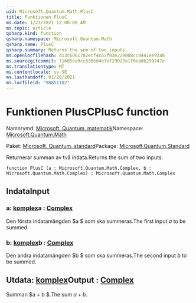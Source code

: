 ```yaml
---
uid: Microsoft.Quantum.Math.PlusC
title: Funktionen PlusC
ms.date: 1/23/2021 12:00:00 AM
ms.topic: article
qsharp.kind: function
qsharp.namespace: Microsoft.Quantum.Math
qsharp.name: PlusC
qsharp.summary: Returns the sum of two inputs.
ms.openlocfilehash: d13c6061702ecf4c62f03e229008cc8441ee92ab
ms.sourcegitcommit: 71605ea9cc630e84e7ef29027e1f0ea06299747e
ms.translationtype: MT
ms.contentlocale: sv-SE
ms.lasthandoff: 01/26/2021
ms.locfileid: "98851182"
---
```

# <a name="plusc-function"></a><span data-ttu-id="e719b-102">Funktionen PlusC</span><span class="sxs-lookup"><span data-stu-id="e719b-102">PlusC function</span></span>

<span data-ttu-id="e719b-103">Namnrymd: [Microsoft. Quantum. matematik](xref:Microsoft.Quantum.Math)</span><span class="sxs-lookup"><span data-stu-id="e719b-103">Namespace: [Microsoft.Quantum.Math](xref:Microsoft.Quantum.Math)</span></span>

<span data-ttu-id="e719b-104">Paket: [Microsoft. Quantum. standard](https://nuget.org/packages/Microsoft.Quantum.Standard)</span><span class="sxs-lookup"><span data-stu-id="e719b-104">Package: [Microsoft.Quantum.Standard](https://nuget.org/packages/Microsoft.Quantum.Standard)</span></span>


<span data-ttu-id="e719b-105">Returnerar summan av två indata.</span><span class="sxs-lookup"><span data-stu-id="e719b-105">Returns the sum of two inputs.</span></span>

```qsharp
function PlusC (a : Microsoft.Quantum.Math.Complex, b : Microsoft.Quantum.Math.Complex) : Microsoft.Quantum.Math.Complex
```


## <a name="input"></a><span data-ttu-id="e719b-106">Indata</span><span class="sxs-lookup"><span data-stu-id="e719b-106">Input</span></span>

### <a name="a--complex"></a><span data-ttu-id="e719b-107">a: [komplex](xref:Microsoft.Quantum.Math.Complex)</span><span class="sxs-lookup"><span data-stu-id="e719b-107">a : [Complex](xref:Microsoft.Quantum.Math.Complex)</span></span>

<span data-ttu-id="e719b-108">Den första indatamängden $a $ som ska summeras.</span><span class="sxs-lookup"><span data-stu-id="e719b-108">The first input $a$ to be summed.</span></span>


### <a name="b--complex"></a><span data-ttu-id="e719b-109">b: [komplex](xref:Microsoft.Quantum.Math.Complex)</span><span class="sxs-lookup"><span data-stu-id="e719b-109">b : [Complex](xref:Microsoft.Quantum.Math.Complex)</span></span>

<span data-ttu-id="e719b-110">Den andra indatamängden $b $ som ska summeras.</span><span class="sxs-lookup"><span data-stu-id="e719b-110">The second input $b$ to be summed.</span></span>



## <a name="output--complex"></a><span data-ttu-id="e719b-111">Utdata: [komplex](xref:Microsoft.Quantum.Math.Complex)</span><span class="sxs-lookup"><span data-stu-id="e719b-111">Output : [Complex](xref:Microsoft.Quantum.Math.Complex)</span></span>

<span data-ttu-id="e719b-112">Summan $a + b $.</span><span class="sxs-lookup"><span data-stu-id="e719b-112">The sum $a + b$.</span></span>